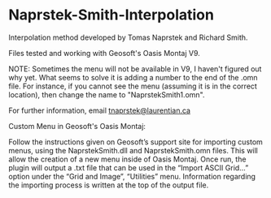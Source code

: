 # Naprstek-Smith-Interpolation
Interpolation method developed by Tomas Naprstek and Richard Smith.

Files tested and working with Geosoft's Oasis Montaj V9.

NOTE: Sometimes the menu will not be available in V9, I haven't figured out why yet. What seems to solve it is adding a number to the end of the .omn file. For instance, if you cannot see the menu (assuming it is in the correct location), then change the name to "NaprstekSmith1.omn".

For further information, email tnaprstek@laurentian.ca

Custom Menu in Geosoft's Oasis Montaj:

Follow the instructions given on Geosoft’s support site for importing custom menus, using the NaprstekSmith.dll and NaprstekSmith.omn files. This will allow the creation of a new menu inside of Oasis Montaj. Once run, the plugin will output a .txt file that can be used in the “Import ASCII Grid…” option under the “Grid and Image”, “Utilities” menu. Information regarding the importing process is written at the top of the output file.

